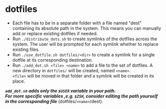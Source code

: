 # dotfiles

- Each file has to be in a separate folder with a file
named "dest" containing its absolute path in the system.
This means you can manually add or replace existing
dotfiles if needed.
- Run `./distribute_dots.sh` to create symlinks of the
dotfiles across the system.
The user will be prompted for each symlink  whether to
replace existing files.
- Run `./use_dotfile.sh dotfiles/<dir>` to create a
symlink for a single dotfile at its corresponding
destination.
- Run `./add_dot.sh <file> <name>` to add a file to the
set of dotfiles. A new directory in `dotfiles/` will be
created, named `<name>`.  
`<file>` will be moved in that
folder and a symlink will be created in its place.

***`add_dot.sh` adds only the `$USER` variable in your
path.  
For more specific variables ,e.g. `$ZSH`, consider
editing the path yourself in the corresponding file*** (dotfiles/`<name>`/dest).
